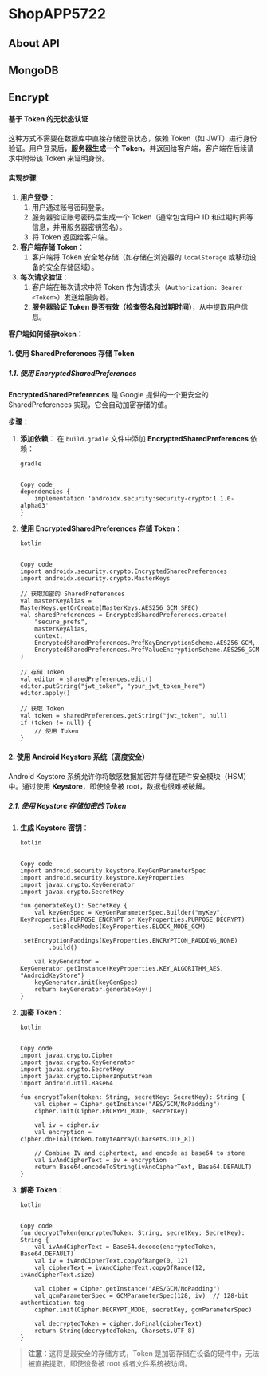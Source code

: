 # ShopAPP5722







## About API















## MongoDB





## Encrypt

#### **基于 Token 的无状态认证**

这种方式不需要在数据库中直接存储登录状态，依赖 Token（如 JWT）进行身份验证。用户登录后，**服务器生成一个 Token**，并返回给客户端，客户端在后续请求中附带该 Token 来证明身份。

#### **实现步骤**

1. **用户登录**：
   1. 用户通过账号密码登录。
   2. 服务器验证账号密码后生成一个 Token（通常包含用户 ID 和过期时间等信息，并用服务器密钥签名）。
   3. 将 Token 返回给客户端。
2. **客户端存储 Token**：
   1. 客户端将 Token 安全地存储（如存储在浏览器的 `localStorage` 或移动设备的安全存储区域）。
3. **每次请求验证**：
   1. 客户端在每次请求中将 Token 作为请求头（`Authorization: Bearer <Token>`）发送给服务器。
   2. **服务器验证 Token 是否有效（检查签名和过期时间）**，从中提取用户信息。

**客户端如何储存token：**

#### **1. 使用 SharedPreferences 存储 Token**

##### **1.1. 使用 EncryptedSharedPreferences**

**EncryptedSharedPreferences** 是 Google 提供的一个更安全的 SharedPreferences 实现，它会自动加密存储的值。

**步骤**：

1. **添加依赖**： 在 `build.gradle` 文件中添加 **EncryptedSharedPreferences** 依赖：

   ```
   gradle
   
   
   Copy code
   dependencies {
       implementation 'androidx.security:security-crypto:1.1.0-alpha03'
   }
   ```

2. **使用 EncryptedSharedPreferences 存储 Token**：

   ```
   kotlin
   
   
   Copy code
   import androidx.security.crypto.EncryptedSharedPreferences
   import androidx.security.crypto.MasterKeys
   
   // 获取加密的 SharedPreferences
   val masterKeyAlias = MasterKeys.getOrCreate(MasterKeys.AES256_GCM_SPEC)
   val sharedPreferences = EncryptedSharedPreferences.create(
       "secure_prefs",
       masterKeyAlias,
       context,
       EncryptedSharedPreferences.PrefKeyEncryptionScheme.AES256_GCM,
       EncryptedSharedPreferences.PrefValueEncryptionScheme.AES256_GCM
   )
   
   // 存储 Token
   val editor = sharedPreferences.edit()
   editor.putString("jwt_token", "your_jwt_token_here")
   editor.apply()
   
   // 获取 Token
   val token = sharedPreferences.getString("jwt_token", null)
   if (token != null) {
       // 使用 Token
   }
   ```





#### **2. 使用 Android Keystore 系统（高度安全）**

Android Keystore 系统允许你将敏感数据加密并存储在硬件安全模块（HSM）中。通过使用 **Keystore**，即使设备被 root，数据也很难被破解。

##### **2.1. 使用 Keystore 存储加密的 Token**

1. **生成 Keystore 密钥**：

   ```
   kotlin
   
   
   Copy code
   import android.security.keystore.KeyGenParameterSpec
   import android.security.keystore.KeyProperties
   import javax.crypto.KeyGenerator
   import javax.crypto.SecretKey
   
   fun generateKey(): SecretKey {
       val keyGenSpec = KeyGenParameterSpec.Builder("myKey", KeyProperties.PURPOSE_ENCRYPT or KeyProperties.PURPOSE_DECRYPT)
           .setBlockModes(KeyProperties.BLOCK_MODE_GCM)
           .setEncryptionPaddings(KeyProperties.ENCRYPTION_PADDING_NONE)
           .build()
   
       val keyGenerator = KeyGenerator.getInstance(KeyProperties.KEY_ALGORITHM_AES, "AndroidKeyStore")
       keyGenerator.init(keyGenSpec)
       return keyGenerator.generateKey()
   }
   ```

2. **加密 Token**：

   ```
   kotlin
   
   
   Copy code
   import javax.crypto.Cipher
   import javax.crypto.KeyGenerator
   import javax.crypto.SecretKey
   import javax.crypto.CipherInputStream
   import android.util.Base64
   
   fun encryptToken(token: String, secretKey: SecretKey): String {
       val cipher = Cipher.getInstance("AES/GCM/NoPadding")
       cipher.init(Cipher.ENCRYPT_MODE, secretKey)
       
       val iv = cipher.iv
       val encryption = cipher.doFinal(token.toByteArray(Charsets.UTF_8))
   
       // Combine IV and ciphertext, and encode as base64 to store
       val ivAndCipherText = iv + encryption
       return Base64.encodeToString(ivAndCipherText, Base64.DEFAULT)
   }
   ```

3. **解密 Token**：

   ```
   kotlin
   
   
   Copy code
   fun decryptToken(encryptedToken: String, secretKey: SecretKey): String {
       val ivAndCipherText = Base64.decode(encryptedToken, Base64.DEFAULT)
       val iv = ivAndCipherText.copyOfRange(0, 12)
       val cipherText = ivAndCipherText.copyOfRange(12, ivAndCipherText.size)
   
       val cipher = Cipher.getInstance("AES/GCM/NoPadding")
       val gcmParameterSpec = GCMParameterSpec(128, iv)  // 128-bit authentication tag
       cipher.init(Cipher.DECRYPT_MODE, secretKey, gcmParameterSpec)
       
       val decryptedToken = cipher.doFinal(cipherText)
       return String(decryptedToken, Charsets.UTF_8)
   }
   ```

> **注意**：这将是最安全的存储方式，Token 是加密存储在设备的硬件中，无法被直接提取，即使设备被 root 或者文件系统被访问。
